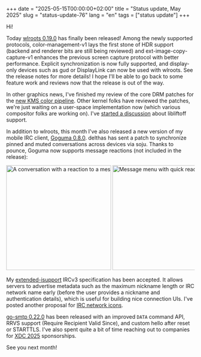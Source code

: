 +++
date = "2025-05-15T00:00:00+02:00"
title = "Status update, May 2025"
slug = "status-update-76"
lang = "en"
tags = ["status update"]
+++

Hi!

Today [wlroots 0.19.0] has finally been released! Among the newly supported
protocols, color-management-v1 lays the first stone of HDR support (backend
and renderer bits are still being reviewed) and ext-image-copy-capture-v1
enhances the previous screen capture protocol with better performance. Explicit
synchronization is now fully supported, and display-only devices such as gud or
DisplayLink can now be used with wlroots. See the release notes for more
details! I hope I'll be able to go back to some feature work and reviews now
that the release is out of the way.

In other graphics news, I've finished my review of the core DRM patches for the
[new KMS color pipeline]. Other kernel folks have reviewed the patches, we're
just waiting on a user-space implementation now (which various compositor folks
are working on). I've [started a discussion][libliftoff#85] about libliftoff
support.

In addition to wlroots, this month I've also released a new version of my
mobile IRC client, [Goguma 0.8.0]. delthas has sent a patch to synchronize
pinned and muted conversations across devices via soju. Thanks to pounce,
Goguma now supports message reactions (not included in the release):

<div style="overflow-y: auto; white-space: nowrap;">
<img src="/img/blog/2025-05-15-status-update-76/reaction-bubble.png" width="280" class="opaque" alt="A conversation with a reaction to a message">
<img src="/img/blog/2025-05-15-status-update-76/reaction-menu.png" width="280" class="opaque" alt="Message menu with quick reaction buttons">
<img src="/img/blog/2025-05-15-status-update-76/emoji-grid.png" width="280" class="opaque" alt="Emoji picker">
<img src="/img/blog/2025-05-15-status-update-76/reaction-list.png" width="280" class="opaque" alt="Detailed list of reactions to a message">
</div>

My [extended-isupport] IRCv3 specification has been accepted. It allows servers
to advertise metadata such as the maximum nickname length or IRC network name
early (before the user provides a nickname and authentication details), which
is useful for building nice connection UIs. I've posted another proposal for
[IRC network icons].

[go-smtp 0.22.0] has been released with an improved `DATA` command API, RRVS
support (Require Recipient Valid Since), and custom hello after reset or
STARTTLS. I've also spent quite a bit of time reaching out to companies for
[XDC 2025] sponsorships.

See you next month!

[wlroots 0.19.0]: https://gitlab.freedesktop.org/wlroots/wlroots/-/releases/0.19.0
[new KMS color pipeline]: https://lore.kernel.org/dri-devel/20250430011115.223996-1-alex.hung@amd.com/
[libliftoff#85]: https://gitlab.freedesktop.org/emersion/libliftoff/-/issues/85
[Goguma 0.8.0]: https://codeberg.org/emersion/goguma/releases/tag/v0.8.0
[extended-isupport]: https://github.com/ircv3/ircv3-specifications/pull/543
[IRC network icons]: https://github.com/ircv3/ircv3-specifications/pull/563
[go-smtp 0.22.0]: https://github.com/emersion/go-smtp/releases/tag/v0.22.0
[XDC 2025]: https://indico.freedesktop.org/event/10/
